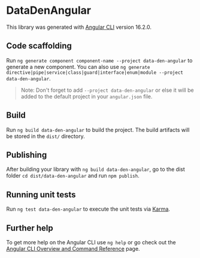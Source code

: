 # DataDenAngular

This library was generated with [Angular CLI](https://github.com/angular/angular-cli) version 16.2.0.

## Code scaffolding

Run `ng generate component component-name --project data-den-angular` to generate a new component. You can also use `ng generate directive|pipe|service|class|guard|interface|enum|module --project data-den-angular`.

> Note: Don't forget to add `--project data-den-angular` or else it will be added to the default project in your `angular.json` file.

## Build

Run `ng build data-den-angular` to build the project. The build artifacts will be stored in the `dist/` directory.

## Publishing

After building your library with `ng build data-den-angular`, go to the dist folder `cd dist/data-den-angular` and run `npm publish`.

## Running unit tests

Run `ng test data-den-angular` to execute the unit tests via [Karma](https://karma-runner.github.io).

## Further help

To get more help on the Angular CLI use `ng help` or go check out the [Angular CLI Overview and Command Reference](https://angular.io/cli) page.

